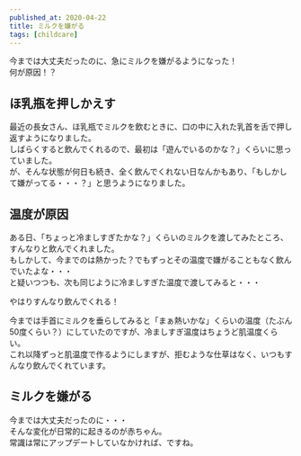 ```yaml
---
published_at: 2020-04-22
title: ミルクを嫌がる
tags: [childcare]
---
```


今までは大丈夫だったのに、急にミルクを嫌がるようになった！  
何が原因！？  

## ほ乳瓶を押しかえす

最近の長女さん、ほ乳瓶でミルクを飲むときに、口の中に入れた乳首を舌で押し返すようになりました。  
しばらくすると飲んでくれるので、最初は「遊んでいるのかな？」くらいに思っていました。  
が、そんな状態が何日も続き、全く飲んでくれない日なんかもあり、「もしかして嫌がってる・・・？」と思うようになりました。  

## 温度が原因

ある日、「ちょっと冷ましすぎたかな？」くらいのミルクを渡してみたところ、すんなりと飲んでくれました。  
もしかして、今までのは熱かった？でもずっとその温度で嫌がることもなく飲んでいたよな・・・  
と疑いつつも、次も同じように冷ましすぎた温度で渡してみると・・・  

やはりすんなり飲んでくれる！  

今までは手首にミルクを垂らしてみると「まぁ熱いかな」くらいの温度（たぶん50度くらい？）にしていたのですが、冷ましすぎ温度はちょうど肌温度くらい。  
これ以降ずっと肌温度で作るようにしますが、拒むような仕草はなく、いつもすんなり飲んでくれています。  

## ミルクを嫌がる

今までは大丈夫だったのに・・・  
そんな変化が日常的に起きるのが赤ちゃん。  
常識は常にアップデートしていなかければ、ですね。  